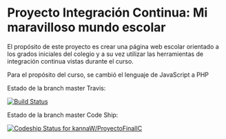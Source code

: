 ﻿Proyecto Integración Continua: Mi maravilloso mundo escolar
===========================================================

El propósito de este proyecto es crear una página web escolar orientado a los grados iniciales del colegio y a su vez utilizar las herramientas de integración continua vistas durante el curso.

Para el propósito del curso, se cambió el lenguaje de JavaScript a PHP

Estado de la branch master Travis:

[![Build Status](https://travis-ci.org/kannaW/ProyectoFinalIC.svg?branch=master)](https://travis-ci.org/kannaW/ProyectoFinalIC)

Estado de la branch master Code Ship:

[ ![Codeship Status for kannaW/ProyectoFinalIC](https://app.codeship.com/projects/59081f70-5fda-0136-d6fb-7e79f1ad446f/status?branch=master)](https://app.codeship.com/projects/296168)
